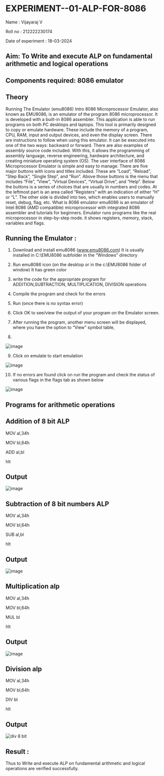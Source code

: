 # EXPERIMENT--01-ALP-FOR-8086
Name : Vijayaraj V

Roll no : 212222230174

Date of experiment : 18-03-2024





## Aim: To Write and execute ALP on fundamental arithmetic and logical operations
## Components required: 8086  emulator 
## Theory 
Running The Emulator (emu8086) Intro 8086 Microprocessor Emulator, also known as EMU8086, is an emulator of the program 8086 microprocessor. It is developed with a built-in 8086 assembler. This application is able to run programs on both PC desktops and laptops. This tool is primarily designed to copy or emulate hardware. These include the memory of a program, CPU, RAM, input and output devices, and even the display screen. There are instructions to follow when using this emulator. It can be executed into one of the two ways: backward or forward. There are also examples of assembly source code included. With this, it allows the programming of assembly language, reverse engineering, hardware architecture, and creating miniature operating system (OS). The user interface of 8086 Microprocessor Emulator is simple and easy to manage. There are five major buttons with icons and titles included. These are “Load”, “Reload”, “Step Back”, “Single Step”, and “Run”. Above those buttons is the menu that includes “File”, “View”, “Virtual Devices”, “Virtual Drive”, and “Help”. Below the buttons is a series of choices that are usually in numbers and codes. At the leftmost part is an area called “Registers” with an indication of either “H” or “L”. The other side is divided into two, which enables users to manually reset, debug, flag, etc. What is 8086 emulator emu8086 is an emulator of Intel 8086 (AMD compatible) microprocessor with integrated 8086 assembler and tutorials for beginners. Emulator runs programs like the real microprocessor in step-by-step mode. it shows registers, memory, stack, variables and flags.


 ## Running the Emulator :
1.	Download and install emu8086 (www.emu8086.com) It is usually installed in C:\EMU8086 subfolder in the “Windows” directory
2.	Run  emu8086 icon (on the desktop or in the c:\EMU8086 folder of window) It has green color 
 
 
3.	write the code for the appropriate program for ADDITION,SUBTRACTION, MULTIPLICATION,  DIVISION operations 

4.	Compile the program and check for the errors 
5.	Run (once there is no syntax error) 

6.	Click OK to see/view the output of your program on the Emulator screen. 


7.	After running the program, another menu screen will be displayed, where you have the option to “View” symbol table,
8.	 


![image](https://github.com/vijayarajv1704/EXPERIMENT--01-ALP-FOR-8086/assets/121303741/5a6e6b2d-d1c2-40ca-940a-74d744f80c41)











9.	Click on emulate to start emulation 








![image](https://github.com/vijayarajv1704/EXPERIMENT--01-ALP-FOR-8086/assets/121303741/a6b3defc-7865-48bd-9b23-bd6aeac66c00)








10.	If no errors are found click on run the program and check the status of various flags in the flags tab as shown below 






![image](https://github.com/vijayarajv1704/EXPERIMENT--01-ALP-FOR-8086/assets/121303741/16d14519-cbe2-4c80-9629-272ee3d02f27)







## Programs for arithmetic  operations

## Addition  of 8 bit ALP 

MOV al,34h

MOV bl,64h

ADD al,bl    

hlt


## Output  
 
![image](https://github.com/vijayarajv1704/EXPERIMENT--01-ALP-FOR-8086/assets/121303741/aaaef44e-924b-4d82-bf42-22cfe603f1a9)

## Subtraction   of 8 bit numbers  ALP 

MOV al,34h

MOV bl,64h

SUB al,bl    

hlt

## Output  

![image](https://github.com/vijayarajv1704/EXPERIMENT--01-ALP-FOR-8086/assets/121303741/5d336a0c-254f-49ca-b3e3-207d5ca805ac)

## Multiplication alp 

MOV al,34h

MOV bl,64h

MUL bl    

hlt

## Output  

![image](https://github.com/vijayarajv1704/EXPERIMENT--01-ALP-FOR-8086/assets/121303741/64f5a473-921b-4726-b829-bde52d639bb8)


## Division alp 

MOV al,34h

MOV bl,64h

DIV bl    

hlt

## Output  

![div 8 bit ](https://github.com/vasanthkumarch/EXPERIMENT--01-ALP-FOR-8086/assets/150010919/0fd6b62f-3162-48a9-8392-7720537ef908)


## Result :
 
Thus to Write and execute ALP on fundamental arithmetic and logical operations are verified successfully.
